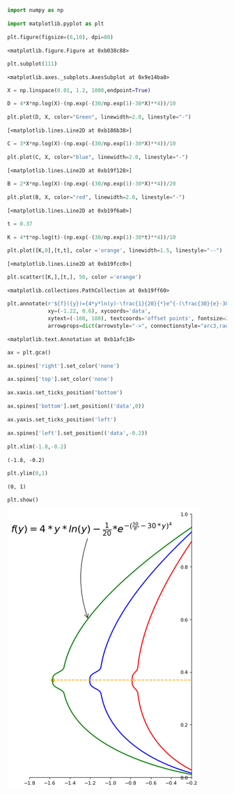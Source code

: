 

```python
import numpy as np
```


```python
import matplotlib.pyplot as plt
```


```python
plt.figure(figsize=(6,10), dpi=80)
```




    <matplotlib.figure.Figure at 0xb038c88>




```python
plt.subplot(111)
```




    <matplotlib.axes._subplots.AxesSubplot at 0x9e14ba8>




```python
X = np.linspace(0.01, 1.2, 1000,endpoint=True)
```


```python
D = 4*X*np.log(X)-(np.exp(-(30/np.exp(1)-30*X)**4))/10
```


```python
plt.plot(D, X, color="Green", linewidth=2.0, linestyle="-")
```




    [<matplotlib.lines.Line2D at 0xb186b38>]




```python
C = 3*X*np.log(X)-(np.exp(-(30/np.exp(1)-30*X)**4))/10
```


```python
plt.plot(C, X, color="blue", linewidth=2.0, linestyle="-")
```




    [<matplotlib.lines.Line2D at 0xb19f128>]




```python
B = 2*X*np.log(X)-(np.exp(-(30/np.exp(1)-30*X)**4))/20
```


```python
plt.plot(B, X, color="red", linewidth=2.0, linestyle="-")
```




    [<matplotlib.lines.Line2D at 0xb19f6a0>]




```python
t = 0.37
```


```python
K = 4*t*np.log(t)-(np.exp(-(30/np.exp(1)-30*t)**4))/10
```


```python
plt.plot([K,0],[t,t], color ='orange', linewidth=1.5, linestyle="--")
```




    [<matplotlib.lines.Line2D at 0xb19fcc0>]




```python
plt.scatter([K,],[t,], 50, color ='orange')
```




    <matplotlib.collections.PathCollection at 0xb19ff60>




```python
plt.annotate(r'${f}({y})={4*y*ln(y)-\frac{1}{20}{*}e^{-(\frac{30}{e}-30*y)^{4}}}$',
             xy=(-1.22, 0.6), xycoords='data',
             xytext=(-160, 180), textcoords='offset points', fontsize=20,
             arrowprops=dict(arrowstyle="->", connectionstyle="arc3,rad=.2"))
```




    <matplotlib.text.Annotation at 0xb1afc18>




```python
ax = plt.gca()
```


```python
ax.spines['right'].set_color('none')
```


```python
ax.spines['top'].set_color('none')
```


```python
ax.xaxis.set_ticks_position('bottom')
```


```python
ax.spines['bottom'].set_position(('data',0))
```


```python
ax.yaxis.set_ticks_position('left')
```


```python
ax.spines['left'].set_position(('data',-0.2))
```


```python
plt.xlim(-1.8,-0.2)
```




    (-1.8, -0.2)




```python
plt.ylim(0,1)
```




    (0, 1)




```python
plt.show()
```


![png](output_25_0.png)



```python

```
